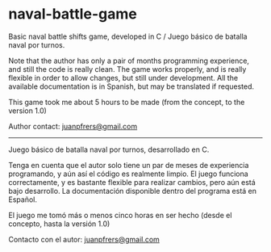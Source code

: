# naval-battle-game
Basic naval battle shifts game, developed in C / Juego básico de batalla naval por turnos.

Note that the author has only a pair of months programming experience, and still the code is really clean. The game works properly, and is really flexible in order to allow changes, but still under development. All the available documentation is in Spanish, but may be translated if requested.

This game took me about 5 hours to be made (from the concept, to the version 1.0)

Author contact:
juanpfrers@gmail.com

---
Juego básico de batalla naval por turnos, desarrollado en C.

Tenga en cuenta que el autor solo tiene un par de meses de experiencia programando, y aún así el código es realmente limpio. El juego funciona correctamente, y es bastante flexible para realizar cambios, pero aún está bajo desarrollo. La documentación disponible dentro del programa está en Español.

El juego me tomó más o menos cinco horas en ser hecho (desde el concepto, hasta la versión 1.0)

Contacto con el autor:
juanpfrers@gmail.com
